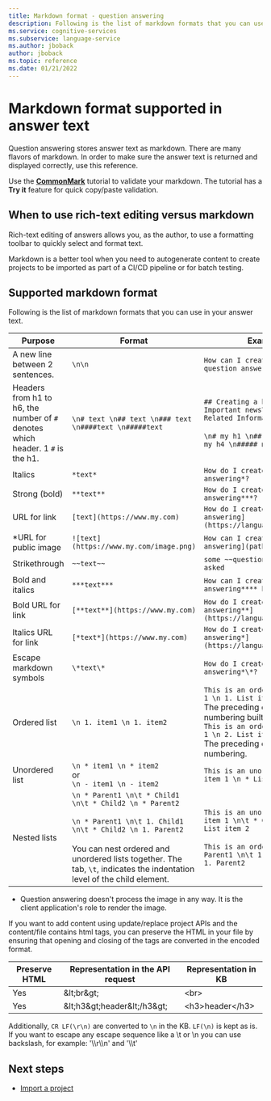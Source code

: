 ```yaml
---
title: Markdown format - question answering
description: Following is the list of markdown formats that you can use your answer text.
ms.service: cognitive-services
ms.subservice: language-service
ms.author: jboback
author: jboback
ms.topic: reference
ms.date: 01/21/2022
---
```


# Markdown format supported in answer text

Question answering stores answer text as markdown. There are many flavors of markdown. In order to make sure the answer text is returned and displayed correctly, use this reference.

Use the **[CommonMark](https://commonmark.org/help/tutorial/index.html)** tutorial to validate your markdown. The tutorial has a **Try it** feature for quick copy/paste validation.

## When to use rich-text editing versus markdown

Rich-text editing of answers allows you, as the author, to use a formatting toolbar to quickly select and format text.

Markdown is a better tool when you need to autogenerate content to create projects to be imported as part of a CI/CD pipeline or for batch testing.

## Supported markdown format

Following is the list of markdown formats that you can use in your answer text.

|Purpose|Format|Example markdown|
|--|--|--|
A new line between 2 sentences.|`\n\n`|`How can I create a bot with \n\n question answering?`|
|Headers from h1 to h6, the number of `#` denotes which header. 1 `#` is the h1.|`\n# text \n## text \n### text \n####text \n#####text` |`## Creating a bot \n ...text.... \n### Important news\n ...text... \n### Related Information\n ....text...`<br><br>`\n# my h1 \n## my h2\n### my h3 \n#### my h4 \n##### my h5`|
|Italics |`*text*`|`How do I create a bot with *question answering*?`|
|Strong (bold)|`**text**`|`How do I create a bot with **question answering***?`|
|URL for link|`[text](https://www.my.com)`|`How do I create a bot with [question answering](https://language.cognitive.azure.com/)?`|
|*URL for public image|`![text](https://www.my.com/image.png)`|`How can I create a bot with ![question answering](path-to-your-image.png)`|
|Strikethrough|`~~text~~`|`some ~~questions~~ questions need to be asked`|
|Bold and italics|`***text***`|`How can I create a ***question answering**** bot?`|
|Bold URL for link|`[**text**](https://www.my.com)`|`How do I create a bot with [**question answering**](https://language.cognitive.azure.com/)?`|
|Italics URL for link|`[*text*](https://www.my.com)`|`How do I create a bot with [*question answering*](https://language.cognitive.azure.com/)?`|
|Escape markdown symbols|`\*text\*`|`How do I create a bot with \*question answering*\*?`|
|Ordered list|`\n 1. item1 \n 1. item2`|`This is an ordered list: \n 1. List item 1 \n 1. List item 2`<br>The preceding example uses automatic numbering built into markdown.<br>`This is an ordered list: \n 1. List item 1 \n 2. List item 2`<br>The preceding example uses explicit numbering.|
|Unordered list|`\n * item1 \n * item2`<br>or<br>`\n - item1 \n - item2`|`This is an unordered list: \n * List item 1 \n * List item 2`|
|Nested lists|`\n * Parent1 \n\t * Child1 \n\t * Child2 \n * Parent2`<br><br>`\n * Parent1 \n\t 1. Child1 \n\t * Child2 \n 1. Parent2`<br><br>You can nest ordered and unordered lists together. The tab, `\t`, indicates the indentation level of the child element.|`This is an unordered list: \n * List item 1 \n\t * Child1 \n\t * Child2 \n * List item 2`<br><br>`This is an ordered nested list: \n 1. Parent1 \n\t 1. Child1 \n\t 1. Child2 \n 1. Parent2`|

* Question answering doesn't process the image in any way. It is the client application's role to render the image.

If you want to add content using update/replace project APIs and the content/file contains html tags, you can preserve the HTML in your file by ensuring that opening and closing of the tags are converted in the encoded format.

| Preserve HTML  | Representation in the API request  | Representation in KB |
|-----------|---------|-------------------------|
| Yes | \&lt;br\&gt; | &lt;br&gt; |
| Yes | \&lt;h3\&gt;header\&lt;/h3\&gt; | &lt;h3&gt;header&lt;/h3&gt; |

Additionally, `CR LF(\r\n)` are converted to `\n` in the KB. `LF(\n)` is kept as is. If you want to escape any escape sequence like a \t or \n you can use backslash, for example: '\\\\r\\\\n' and '\\\\t'

## Next steps

* [Import a project](../how-to/migrate-knowledge-base.md)
